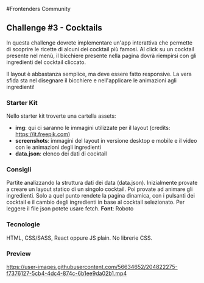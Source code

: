 #Frontenders Community

## Challenge #3 - Cocktails

In questa challenge dovrete implementare un'app interattiva che permette di scoprire le ricette di alcuni dei cocktail più famosi. Al click su un cocktail presente nel menù, il bicchiere presente nella pagina dovrà riempirsi con gli ingredienti del cocktail cliccato.

Il layout è abbastanza semplice, ma deve essere fatto responsive. La vera sfida sta nel disegnare il bicchiere e nell'applicare le animazioni agli ingredienti!

### Starter Kit

Nello starter kit troverte una cartella assets:

- **img**: qui ci saranno le immagini utilizzate per il layout (credits: https://it.freepik.com)
- **screenshots**: immagini del layout in versione desktop e mobile e il video con le animazioni degli ingredienti
- **data.json**: elenco dei dati di cocktail

### Consigli

Partite analizzando la struttura dati dei data (data.json).
Inizialmente provate a creare un layout statico di un singolo cocktail. Poi provate ad animare gli ingredienti. Solo a quel punto rendete la pagina dinamica, con i pulsanti dei cocktail e il cambio degli ingredienti in base al cocktail selezionato.
Per leggere il file json potete usare fetch.
**Font**: Roboto

### Tecnologie

HTML, CSS/SASS, React oppure JS plain.
No librerie CSS.

### Preview

https://user-images.githubusercontent.com/56634652/204822275-f7376127-5cb4-4dc4-874c-6b1ee9da02b1.mp4
